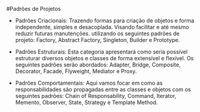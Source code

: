 #Padrões de Projetos

  - Padrões Criacionais: Trazendo formas para criação de objetos e forma independente, simples e desacoplada. Visando facilitar e até mesmo reduzir futuras manutenções. utilizando os seguintes padrões de projeto: Factory, Abstract Factory, Singleton, Builder e Prototype.

  - Padrões Estruturais: Esta categoria apresentará como seria possível estruturar diversos objetos e classes de forma extensível e flexível. Os seguintes padrões serão abordados: Adapter, Bridge, Composite, Decorator, Facade, Flyweight, Mediator e Proxy.

  - Padrões Comportamentais: Aqui vamos focar em como as responsabilidades são propagadas entre as classes e objetos com os seguintes padrões: Chain of Responsability, Command, Iterator, Memento, Observer, State, Strategy e Template Method.
